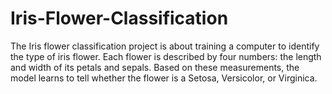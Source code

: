 # Iris-Flower-Classification
The Iris flower classification project is about training a computer to identify the type of iris flower. Each flower is described by four numbers: the length and width of its petals and sepals. Based on these measurements, the model learns to tell whether the flower is a Setosa, Versicolor, or Virginica.
